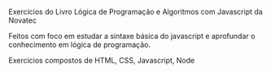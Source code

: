 Exercícios do Livro Lógica de Programação e Algoritmos com Javascript da Novatec

Feitos com foco em estudar a sintaxe básica do javascript e aprofundar o conhecimento em lógica de programação.

Exercícios compostos de HTML, CSS, Javascript, Node
